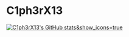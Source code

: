 # C1ph3rX13
[![C1ph3rX13's GitHub stats](https://github-readme-stats.vercel.app/api?username=C1ph3rX13)&show_icons=true](https://github.com/anuraghazra/github-readme-stats)
